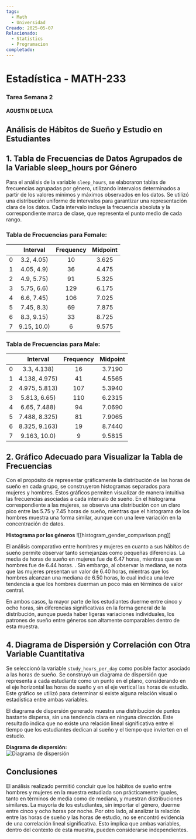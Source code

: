 ```yaml
---
tags:
  - Math
  - Universidad
Creado: 2025-05-07
Relacionado:
  - Statistics
  - Programacion
completado:
---
```

# Estadística - MATH-233
### Tarea Semana 2
#### AGUSTIN DE LUCA

## **Análisis de Hábitos de Sueño y Estudio en Estudiantes**

## 1. Tabla de Frecuencias de Datos Agrupados de la Variable sleep_hours por Género

Para el análisis de la variable `sleep_hours`, se elaboraron tablas de frecuencias agrupadas por género, utilizando intervalos determinados a partir de los valores mínimos y máximos observados en los datos. Se utilizó una distribución uniforme de intervalos para garantizar una representación clara de los datos. Cada intervalo incluye la frecuencia absoluta y la correspondiente marca de clase, que representa el punto medio de cada rango.

### Tabla de Frecuencias para Female:

|     |  Interval   | Frequency | Midpoint |
| :-: | :---------: | :-------: | :------: |
|  0  | 3.2, 4.05)  |    10     |  3.625   |
|  1  | 4.05, 4.9)  |    36     |  4.475   |
|  2  | 4.9, 5.75)  |    91     |  5.325   |
|  3  | 5.75, 6.6)  |    129    |  6.175   |
|  4  | 6.6, 7.45)  |    106    |  7.025   |
|  5  | 7.45, 8.3)  |    69     |  7.875   |
|  6  | 8.3, 9.15)  |    33     |  8.725   |
|  7  | 9.15, 10.0) |     6     |  9.575   |

### Tabla de Frecuencias para Male:

|     |   Interval    | Frequency | Midpoint |
| :-: | :-----------: | :-------: | :------: |
|  0  |  3.3, 4.138)  |    16     |  3.7190  |
|  1  | 4.138, 4.975) |    41     |  4.5565  |
|  2  | 4.975, 5.813) |    107    |  5.3940  |
|  3  | 5.813, 6.65)  |    110    |  6.2315  |
|  4  | 6.65, 7.488)  |    94     |  7.0690  |
|  5  | 7.488, 8.325) |    81     |  7.9065  |
|  6  | 8.325, 9.163) |    19     |  8.7440  |
|  7  | 9.163, 10.0)  |     9     |  9.5815  |

## 2. Gráfico Adecuado para Visualizar la Tabla de Frecuencias

Con el propósito de representar gráficamente la distribución de las horas de sueño en cada grupo, se construyeron histogramas separados para mujeres y hombres. Estos gráficos permiten visualizar de manera intuitiva las frecuencias asociadas a cada intervalo de sueño. En el histograma correspondiente a las mujeres, se observa una distribución con un claro pico entre las 5.75 y 7.45 horas de sueño, mientras que el histograma de los hombres muestra una forma similar, aunque con una leve variación en la concentración de datos.

**Histograma por los géneros**
![[histogram_gender_comparison.png]]

El análisis comparativo entre hombres y mujeres en cuanto a sus hábitos de sueño permite observar tanto semejanzas como pequeñas diferencias. La media de horas de sueño en mujeres fue de 6.47 horas, mientras que en hombres fue de 6.44 horas. . Sin embargo, al observar la mediana, se nota que las mujeres presentan un valor de 6.40 horas, mientras que los hombres alcanzan una mediana de 6.50 horas, lo cual indica una leve tendencia a que los hombres duerman un poco más en términos de valor central.

 En ambos casos, la mayor parte de los estudiantes duerme entre cinco y ocho horas, sin diferencias significativas en la forma general de la distribución, aunque pueda haber ligeras variaciones individuales, los patrones de sueño entre géneros son altamente comparables dentro de esta muestra.

## 4. Diagrama de Dispersión y Correlación con Otra Variable Cuantitativa

Se seleccionó la variable `study_hours_per_day` como posible factor asociado a las horas de sueño. Se construyó un diagrama de dispersión que representa a cada estudiante como un punto en el plano, considerando en el eje horizontal las horas de sueño y en el eje vertical las horas de estudio. Este gráfico se utilizó para determinar si existe alguna relación visual o estadística entre ambas variables.

El diagrama de dispersión generado muestra una distribución de puntos bastante dispersa, sin una tendencia clara en ninguna dirección. Este resultado indica que no existe una relación lineal significativa entre el tiempo que los estudiantes dedican al sueño y el tiempo que invierten en el estudio.

**Diagrama de dispersión:**  
![Diagrama de dispersión](study_vs_sleep.png)
## Conclusiones

El análisis realizado permitió concluir que los hábitos de sueño entre hombres y mujeres en la muestra estudiada son prácticamente iguales, tanto en términos de media como de mediana, y muestran distribuciones similares. La mayoría de los estudiantes, sin importar el género, duerme entre cinco y ocho horas por noche. Por otro lado, al analizar la relación entre las horas de sueño y las horas de estudio, no se encontró evidencia de una correlación lineal significativa. Esto implica que ambas variables, dentro del contexto de esta muestra, pueden considerarse independientes.